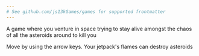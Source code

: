 ```yaml
---
# See github.com/js13kGames/games for supported frontmatter
---
```

A game where you venture in space trying to stay alive amongst the chaos of all the asteroids around to kill you

Move by using the arrow keys. Your jetpack's flames can destroy asteroids